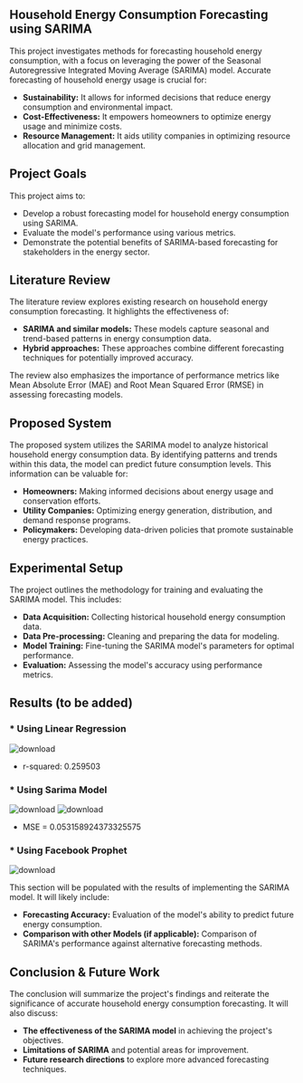 ## Household Energy Consumption Forecasting using SARIMA

This project investigates methods for forecasting household energy consumption, with a focus on leveraging the power of the Seasonal Autoregressive Integrated Moving Average (SARIMA) model. Accurate forecasting of household energy usage is crucial for:

* **Sustainability:**  It allows for informed decisions that reduce energy consumption and environmental impact.
* **Cost-Effectiveness:**  It empowers homeowners to optimize energy usage and minimize costs.
* **Resource Management:**  It aids utility companies in optimizing resource allocation and grid management.

## Project Goals

This project aims to:

* Develop a robust forecasting model for household energy consumption using SARIMA.
* Evaluate the model's performance using various metrics.
* Demonstrate the potential benefits of SARIMA-based forecasting for stakeholders in the energy sector.

## Literature Review

The literature review explores existing research on household energy consumption forecasting. It highlights the effectiveness of:

* **SARIMA and similar models:**  These models capture seasonal and trend-based patterns in energy consumption data.
* **Hybrid approaches:**  These approaches combine different forecasting techniques for potentially improved accuracy.

The review also emphasizes the importance of performance metrics like Mean Absolute Error (MAE) and Root Mean Squared Error (RMSE) in assessing forecasting models.

## Proposed System

The proposed system utilizes the SARIMA model to analyze historical household energy consumption data. By identifying patterns and trends within this data, the model can predict future consumption levels. This information can be valuable for:

* **Homeowners:**  Making informed decisions about energy usage and conservation efforts.
* **Utility Companies:**  Optimizing energy generation, distribution, and demand response programs.
* **Policymakers:**  Developing data-driven policies that promote sustainable energy practices.

## Experimental Setup

The project outlines the methodology for training and evaluating the SARIMA model. This includes:

* **Data Acquisition:**  Collecting historical household energy consumption data.
* **Data Pre-processing:**  Cleaning and preparing the data for modeling.
* **Model Training:**  Fine-tuning the SARIMA model's parameters for optimal performance.
* **Evaluation:**  Assessing the model's accuracy using performance metrics.

## Results (to be added)
### * Using Linear Regression
![download](https://github.com/FajanSunusara/Household-Energy-Consumpition-Prediction-Using-Time-Series/assets/49346372/8d05dee3-1840-44ac-9e00-266b350d2bcb)
* r-squared: 0.259503

### * Using Sarima Model 

![download](https://github.com/FajanSunusara/Household-Energy-Consumpition-Prediction-Using-Time-Series/assets/49346372/43b87543-50a8-419f-ac70-947e766c6d10)
![download](https://github.com/FajanSunusara/Household-Energy-Consumpition-Prediction-Using-Time-Series/assets/49346372/42f9aa83-1da6-401a-bd5a-119d3d7c90e8)
* MSE =  0.053158924373325575

### * Using Facebook Prophet

![download](https://github.com/FajanSunusara/Household-Energy-Consumpition-Prediction-Using-Time-Series/assets/49346372/97ae7a3a-bcbe-4c52-9eb9-cf8fc9ca88d5)


This section will be populated with the results of implementing the SARIMA model. It will likely include:

* **Forecasting Accuracy:**  Evaluation of the model's ability to predict future energy consumption.
* **Comparison with other Models (if applicable):**  Comparison of SARIMA's performance against alternative forecasting methods.

## Conclusion & Future Work

The conclusion will summarize the project's findings and reiterate the significance of accurate household energy consumption forecasting. It will also discuss:

* **The effectiveness of the SARIMA model** in achieving the project's objectives.
* **Limitations of SARIMA** and potential areas for improvement.
* **Future research directions** to explore more advanced forecasting techniques.
